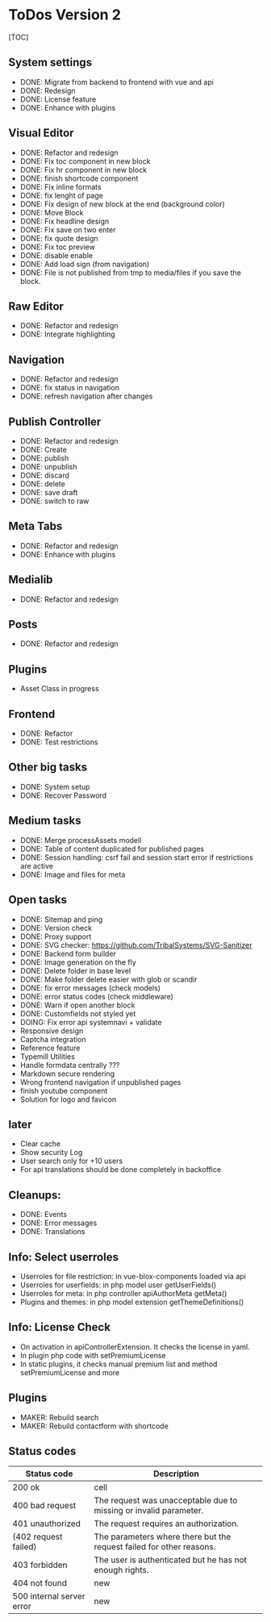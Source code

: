 # ToDos Version 2

[TOC]

## System settings

* DONE: Migrate from backend to frontend with vue and api
* DONE: Redesign
* DONE: License feature
* DONE: Enhance with plugins

## Visual Editor

* DONE: Refactor and redesign
* DONE: Fix toc component in new block
* DONE: Fix hr component in new block
* DONE: finish shortcode component
* DONE: Fix inline formats
* DONE: fix lenght of page
* DONE: Fix design of new block at the end (background color)
* DONE: Move Block
* DONE: Fix headline design
* DONE: Fix save on two enter
* DONE:  fix quote design
* DONE: Fix toc preview
* DONE: disable enable 
* DONE: Add load sign (from navigation)
* DONE: File is not published from tmp to media/files if you save the block.

## Raw Editor

* DONE: Refactor and redesign
* DONE: Integrate highlighting

## Navigation

* DONE: Refactor and redesign
* DONE: fix status in navigation
* DONE: refresh navigation after changes

## Publish Controller

* DONE: Refactor and redesign
* DONE: Create 
* DONE: publish
* DONE: unpublish
* DONE: discard
* DONE: delete
* DONE: save draft
* DONE: switch to raw

## Meta Tabs

* DONE: Refactor and redesign
* DONE: Enhance with plugins

## Medialib

* DONE: Refactor and redesign

## Posts

* DONE: Refactor and redesign

## Plugins

* Asset Class in progress

## Frontend

* DONE: Refactor
* DONE: Test restrictions

## Other big tasks

* DONE: System setup
* DONE: Recover Password

## Medium tasks

* DONE: Merge processAssets modell
* DONE: Table of content duplicated for published pages
* DONE: Session handling: csrf fail and session start error if restrictions are active
* DONE: Image and files for meta

## Open tasks

* DONE: Sitemap and ping
* DONE: Version check
* DONE: Proxy support
* DONE: SVG checker: https://github.com/TribalSystems/SVG-Sanitizer
* DONE: Backend form builder
* DONE: Image generation on the fly
* DONE: Delete folder in base level
* DONE: Make folder delete easier with glob or scandir
* DONE: fix error messages (check models)
* DONE: error status codes (check middleware)
* DONE: Warn if open another block
* DONE: Customfields not styled yet
* DOING: Fix error api systemnavi + validate
* Responsive design
* Captcha integration
* Reference feature
* Typemill Utilities
* Handle formdata centrally ???
* Markdown secure rendering
* Wrong frontend navigation if unpublished pages
* finish youtube component
* Solution for logo and favicon

## later

* Clear cache
* Show security Log
* User search only for +10 users
* For api translations should be done completely in backoffice

## Cleanups:

* DONE: Events
* DONE: Error messages
* DONE: Translations

## Info: Select userroles

* Userroles for file restriction: in vue-blox-components loaded via api
* Userroles for userfields: in php model user getUserFields()
* Userroles for meta: in php controller apiAuthorMeta getMeta()
* Plugins and themes: in php model extension getThemeDefinitions()

## Info: License Check

* On activation in apiControllerExtension. It checks the license in yaml.
* In plugin php code with setPremiumLicense
* In static plugins, it checks manual premium list and method setPremiumLicense and more 

## Plugins

* MAKER: Rebuild search
* MAKER: Rebuild contactform with shortcode

## Status codes

| Status code | Description | 
|---|---|
| 200 ok | cell | 
| 400 bad request | The request was unacceptable due to missing or invalid parameter. | 
| 401 unauthorized | The request requires an authorization. | 
| (402 request failed) | The parameters where there but the request failed for other reasons. | 
| 403 forbidden | The user is authenticated but he has not enough rights. | 
| 404 not found | new | 
| 500 internal server error | new |

